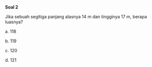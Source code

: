 **Soal 2**

Jika sebuah segitiga panjang alasnya 14 m dan tingginya 17 m, berapa luasnya?

a. 118

b. 119

c. 120

d. 121
